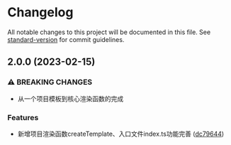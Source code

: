 # Changelog

All notable changes to this project will be documented in this file. See [standard-version](https://github.com/conventional-changelog/standard-version) for commit guidelines.

## 2.0.0 (2023-02-15)


### ⚠ BREAKING CHANGES

* 从一个项目模板到核心渲染函数的完成

### Features

* 新增项目渲染函数createTemplate、入口文件index.ts功能完善 ([dc79644](https://github.com/xuanxiaoqian/create-quick/commit/dc79644e0b8a9106c5125ce7cd65233388f271b6))
